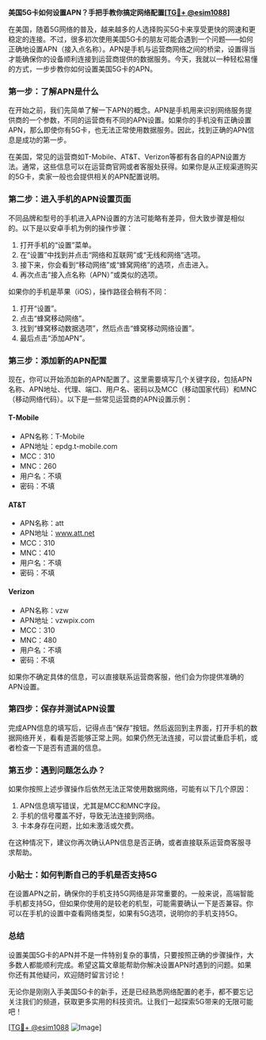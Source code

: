**美国5G卡如何设置APN？手把手教你搞定网络配置[[TG💪+ @esim1088](https://t.me/s/esim1088)]**

在美国，随着5G网络的普及，越来越多的人选择购买5G卡来享受更快的网速和更稳定的连接。不过，很多初次使用美国5G卡的朋友可能会遇到一个问题——如何正确地设置APN（接入点名称）。APN是手机与运营商网络之间的桥梁，设置得当才能确保你的设备顺利连接到运营商提供的数据服务。今天，我就以一种轻松易懂的方式，一步步教你如何设置美国5G卡的APN。

### **第一步：了解APN是什么**
在开始之前，我们先简单了解一下APN的概念。APN是手机用来识别网络服务提供商的一个参数，不同的运营商有不同的APN设置。如果你的手机没有正确设置APN，那么即使你有5G卡，也无法正常使用数据服务。因此，找到正确的APN信息是成功的第一步。

在美国，常见的运营商如T-Mobile、AT&T、Verizon等都有各自的APN设置方法。通常，这些信息可以在运营商官网或者客服处获得。如果你是从正规渠道购买的5G卡，卖家一般也会提供相关的APN配置说明。

### **第二步：进入手机的APN设置页面**
不同品牌和型号的手机进入APN设置的方法可能略有差异，但大致步骤是相似的。以下是以安卓手机为例的操作步骤：

1. 打开手机的“设置”菜单。
2. 在“设置”中找到并点击“网络和互联网”或“无线和网络”选项。
3. 接下来，你会看到“移动网络”或“蜂窝网络”的选项，点击进入。
4. 再次点击“接入点名称（APN）”或类似的选项。

如果你的手机是苹果（iOS），操作路径会稍有不同：
1. 打开“设置”。
2. 点击“蜂窝移动网络”。
3. 找到“蜂窝移动数据选项”，然后点击“蜂窝移动网络设置”。
4. 最后点击“添加APN”。

### **第三步：添加新的APN配置**
现在，你可以开始添加新的APN配置了。这里需要填写几个关键字段，包括APN名称、APN地址、代理、端口、用户名、密码以及MCC（移动国家代码）和MNC（移动网络代码）。以下是一些常见运营商的APN设置示例：

#### **T-Mobile**
- APN名称：T-Mobile
- APN地址：epdg.t-mobile.com
- MCC：310
- MNC：260
- 用户名：不填
- 密码：不填

#### **AT&T**
- APN名称：att
- APN地址：www.att.net
- MCC：310
- MNC：410
- 用户名：不填
- 密码：不填

#### **Verizon**
- APN名称：vzw
- APN地址：vzwpix.com
- MCC：310
- MNC：480
- 用户名：不填
- 密码：不填

如果你不确定具体的信息，可以直接联系运营商客服，他们会为你提供准确的APN设置。

### **第四步：保存并测试APN设置**
完成APN信息的填写后，记得点击“保存”按钮。然后返回到主界面，打开手机的数据网络开关，看看是否能够正常上网。如果仍然无法连接，可以尝试重启手机，或者检查一下是否有遗漏的信息。

### **第五步：遇到问题怎么办？**
如果你按照上述步骤操作后依然无法正常使用数据网络，可能有以下几个原因：
1. APN信息填写错误，尤其是MCC和MNC字段。
2. 手机的信号覆盖不好，导致无法连接到网络。
3. 卡本身存在问题，比如未激活或欠费。

在这种情况下，建议你再次确认APN信息是否正确，或者直接联系运营商客服寻求帮助。

### **小贴士：如何判断自己的手机是否支持5G**
在设置APN之前，确保你的手机支持5G网络是非常重要的。一般来说，高端智能手机都支持5G，但如果你使用的是较老的机型，可能需要确认一下是否兼容。你可以在手机的设置中查看网络类型，如果有5G选项，说明你的手机支持5G。

### **总结**
设置美国5G卡的APN并不是一件特别复杂的事情，只要按照正确的步骤操作，大多数人都能顺利完成。希望这篇文章能帮助你解决设置APN时遇到的问题。如果你还有其他疑问，欢迎随时留言讨论！

无论你是刚刚入手美国5G卡的新手，还是已经熟悉网络配置的老手，都不要忘记关注我们的频道，获取更多实用的科技资讯。让我们一起探索5G带来的无限可能吧！

[[TG💪+ @esim1088](https://t.me/s/esim1088) ![Image](https://i.postimg.cc/4NQfJmqS/Snipaste-2025-05-13-00-14-12.png)]